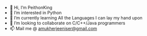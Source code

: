 - 👋 Hi, I’m PeithonKing
- 👀 I’m interested in Python
- 🌱 I’m currently learning All the Languages I can lay my hand upon
- 💞️ I’m looking to collaborate on C/C++/Java programmers
- 📫 Mail me @ amukherjeeniser@gmail.com
